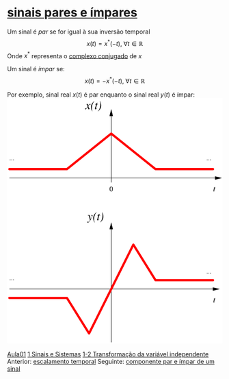 # [sinais pares e ímpares](sinais%20pares%20e%20ímpares.md)

Um sinal é _par_ se for igual à sua inversão temporal
$$x(t)=x^\ast(-t),\; \forall t \in \mathbb{R}$$
Onde $x^\ast$ representa o [complexo conjugado](complexo%20conjugado) de $x$

Um sinal é _ímpar_ se:
$$x(t)=-x^\ast(-t),\; \forall t \in \mathbb{R}$$

Por exemplo, sinal real $x(t)$ é par enquanto o sinal real $y(t)$ é ímpar:
![](attachments/parimpar.svg)

[Aula01](../Aula01.md)
[1 Sinais e Sistemas](topicos/1%20Sinais%20e%20Sistemas.md)
[1-2 Transformação da variável independente](topicos/1-2%20Transformação%20da%20variável%20independente.md)
Anterior: [escalamento temporal](escalamento%20temporal.md)
Seguinte: [componente par e ímpar de um sinal](componente%20par%20e%20ímpar%20de%20um%20sinal.md)

